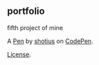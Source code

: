 portfolio
---------
fifth project of mine

A [Pen](https://codepen.io/shotius/pen/LYZEMPO) by [shotius](https://codepen.io/shotius) on [CodePen](https://codepen.io).

[License](https://codepen.io/shotius/pen/LYZEMPO/license).